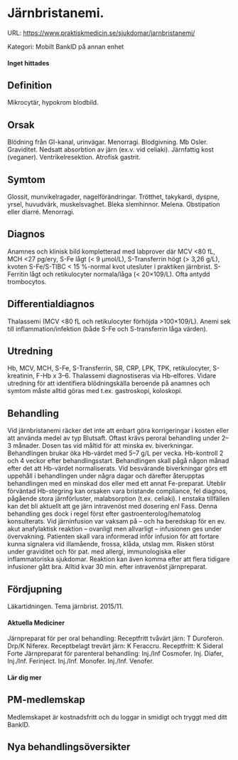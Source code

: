 # Järnbristanemi.

URL: https://www.praktiskmedicin.se/sjukdomar/jarnbristanemi/



Kategori: Mobilt BankID på annan enhet

#### Inget hittades

## Definition

Mikrocytär, hypokrom blodbild.

## Orsak

Blödning från GI-kanal, urinvägar. Menorragi. Blodgivning. Mb Osler. Graviditet. Nedsatt absorbtion av järn (ex.v. vid celiaki). Järnfattig kost (veganer). Ventrikelresektion. Atrofisk gastrit.

## Symtom

Glossit, munvikelragader, nagelförändringar. Trötthet, takykardi, dyspne, yrsel, huvudvärk, muskelsvaghet. Bleka slemhinnor. Melena. Obstipation eller diarré. Menorragi.

## Diagnos

Anamnes och klinisk bild kompletterad med labprover där MCV <80 fL, MCH <27 pg/ery, S-Fe lågt (< 9 µmol/L), S-Transferrin högt (> 3,26 g/L), kvoten S-Fe/S-TIBC < 15 %-normal kvot utesluter i praktiken järnbrist. S-Ferritin lågt och retikulocyter normala/låga (< 20×109/L). Ofta antydd trombocytos.

## Differentialdiagnos

Thalassemi (MCV <80 fL och retikulocyter förhöjda >100×109/L). Anemi sek till inflammation/infektion (både S-Fe och S-transferrin låga värden).

## Utredning

Hb, MCV, MCH, S-Fe, S-Transferrin, SR, CRP, LPK, TPK, retikulocyter, S-kreatinin, F-Hb x 3–6. Thalassemi diagnostiseras via Hb-elfores.
Vidare utredning för att identifiera blödningskälla beroende på anamnes och symtom måste alltid göras med t.ex. gastroskopi, koloskopi.

## Behandling

Vid järnbristanemi räcker det inte att enbart göra korrigeringar i kosten eller att använda medel av typ Blutsaft. Oftast krävs peroral behandling under 2–3 månader. Dosen tas vid måltid för att minska ev. biverkningar. Behandlingen brukar öka Hb-värdet med 5–7 g/L per vecka. Hb-kontroll 2 och 4 veckor efter behandlingsstart.
Behandlingen skall pågå någon månad efter det att Hb-värdet normaliserats. Vid besvärande biverkningar görs ett uppehåll i behandlingen under några dagar och därefter återupptas behandlingen med en minskad dos eller med ett annat Fe-preparat.
Uteblir förväntad Hb-stegring kan orsaken vara bristande compliance, fel diagnos, pågående stora järnförluster, malabsorption (t.ex. celiaki). I enstaka tillfällen kan det bli aktuellt att ge järn intravenöst med dosering enl Fass. Denna behandling ges dock i regel först efter gastroenterolog/hematolog konsulterats. Vid järninfusion var vaksam på – och ha beredskap för en ev. akut anafylaktisk reaktion – ovanligt men allvarligt – infusionen ges under övervakning. Patienten skall vara informerad inför infusion för att fortare kunna signalera vid illamående, frossa, klåda, utslag mm. Risken störst under graviditet och för pat. med allergi, immunologiska eller inflammatoriska sjukdomar. Reaktion kan även komma efter att flera tidigare infusioner gått bra. Alltid kvar 30 min. efter intravenöst järnpreparat.

## Fördjupning

Läkartidningen. Tema järnbrist. 2015/11.

#### Aktuella Mediciner

Järnpreparat för per oral behandling:
Receptfritt tvåvärt järn: T Duroferon. Drp/K Niferex.
Receptbelagt trevärt järn: K Feraccru.
Receptfritt: K Sideral Forte
Järnpreparat för parenteral behandling: Inj./Inf Cosmofer. Inj. Diafer, Inj./Inf. Ferinject. Inj./Inf. Monofer. Inj./Inf. Venofer.

#### Lär dig mer

## PM-medlemskap

Medlemskapet är kostnadsfritt och du loggar in smidigt och tryggt med ditt BankID.

## Nya behandlingsöversikter

